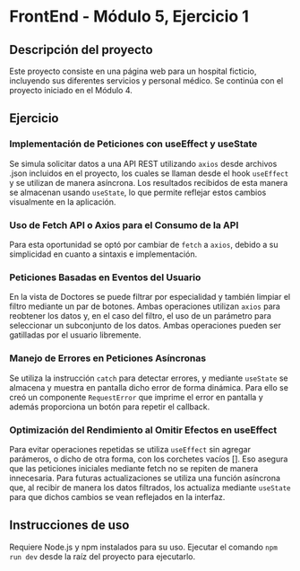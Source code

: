 # FrontEnd - Módulo 5, Ejercicio 1

## Descripción del proyecto

Este proyecto consiste en una página web para un hospital ficticio, incluyendo sus diferentes servicios y personal médico.
Se continúa con el proyecto iniciado en el Módulo 4.

## Ejercicio

### Implementación de Peticiones con useEffect y useState

Se simula solicitar datos a una API REST utilizando `axios` desde archivos .json incluidos en el proyecto, los cuales se llaman desde el hook `useEffect` y se utilizan de manera asíncrona. Los resultados recibidos de esta manera se almacenan usando `useState`, lo que permite reflejar estos cambios visualmente en la aplicación.

### Uso de Fetch API o Axios para el Consumo de la API

Para esta oportunidad se optó por cambiar de `fetch` a `axios`, debido a su simplicidad en cuanto a sintaxis e implementación.

### Peticiones Basadas en Eventos del Usuario

En la vista de Doctores se puede filtrar por especialidad y también limpiar el filtro mediante un par de botones. Ambas operaciones utilizan `axios` para reobtener los datos y, en el caso del filtro, el uso de un parámetro para seleccionar un subconjunto de los datos. Ambas operaciones pueden ser gatilladas por el usuario libremente.

### Manejo de Errores en Peticiones Asíncronas

Se utiliza la instrucción `catch` para detectar errores, y mediante `useState` se almacena y muestra en pantalla dicho error de forma dinámica. Para ello se creó un componente `RequestError` que imprime el error en pantalla y además proporciona un botón para repetir el callback.

### Optimización del Rendimiento al Omitir Efectos en useEffect

Para evitar operaciones repetidas se utiliza `useEffect` sin agregar parámeros, o dicho de otra forma, con los corchetes vacíos []. Eso asegura que las peticiones iniciales mediante fetch no se repiten de manera innecesaria. Para futuras actualizaciones se utiliza una función asíncrona que, al recibir de manera los datos filtrados, los actualiza mediante `useState` para que dichos cambios se vean reflejados en la interfaz.

## Instrucciones de uso

Requiere Node.js y npm instalados para su uso. Ejecutar el comando `npm run dev` desde la raíz del proyecto para ejecutarlo.